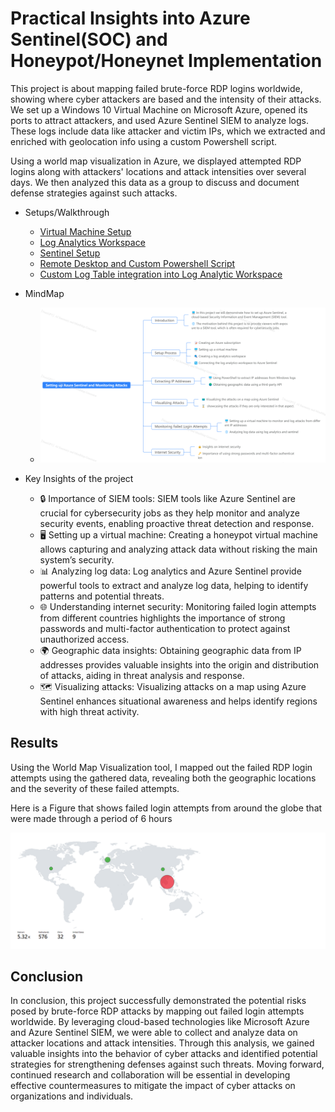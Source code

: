 # Practical Insights into Azure Sentinel(SOC) and Honeypot/Honeynet Implementation 

This project is about mapping failed brute-force RDP logins worldwide, showing where cyber attackers are based and the intensity of their attacks. We set up a Windows 10 Virtual Machine on Microsoft Azure, opened its ports to attract attackers, and used Azure Sentinel SIEM to analyze logs. These logs include data like attacker and victim IPs, which we extracted and enriched with geolocation info using a custom Powershell script. 

Using a world map visualization in Azure, we displayed attempted RDP logins along with attackers' locations and attack intensities over several days. We then analyzed this data as a group to discuss and document defense strategies against such attacks.

- Setups/Walkthrough 
  - [Virtual Machine Setup](https://github.com/kaneki0909/SIEM-Analysis/blob/main/Virtual_Machine_Setup/Vm.md) 
  - [Log Analytics Workspace](https://github.com/kaneki0909/SIEM-Analysis/blob/main/Log_Analytics_Workspace_setup/LA.md)
  - [Sentinel Setup](https://github.com/kaneki0909/SIEM-Analysis/blob/main/Sentinel_Setup/Sen.md) 
  - [Remote Desktop and Custom Powershell Script](https://github.com/kaneki0909/SIEM-Analysis/blob/main/Remote_Desktop_and_CustomPS_script/rdps.md)
  - [Custom Log Table integration into Log Analytic Workspace]() 
- MindMap 
  - ![](img/MingMap.png)


- Key Insights of the project
  - 🔒 Importance of SIEM tools: SIEM tools like Azure Sentinel are crucial for cybersecurity jobs as they help monitor and analyze security events, enabling proactive threat detection and response.
  - 🖥️ Setting up a virtual machine: Creating a honeypot virtual machine allows capturing and analyzing attack data without risking the main system’s security.
  - 📊 Analyzing log data: Log analytics and Azure Sentinel provide powerful tools to extract and analyze log data, helping to identify patterns and potential threats.
  - 🌐 Understanding internet security: Monitoring failed login attempts from different countries highlights the importance of strong passwords and multi-factor authentication to protect against unauthorized access.
  - 🌍 Geographic data insights: Obtaining geographic data from IP addresses provides valuable insights into the origin and distribution of attacks, aiding in threat analysis and response.
  - 🗺️ Visualizing attacks: Visualizing attacks on a map using Azure Sentinel enhances situational awareness and helps identify regions with high threat activity.

## Results 

Using the World Map Visualization tool, I mapped out the failed RDP login attempts using the gathered data, revealing both the geographic locations and the severity of these failed attempts. 

Here is a Figure that shows failed login attempts from around the globe that were made through a period of 6 hours 

  ![](img/6%20hours.png)

## Conclusion 

In conclusion, this project successfully demonstrated the potential risks posed by brute-force RDP attacks by mapping out failed login attempts worldwide. By leveraging cloud-based technologies like Microsoft Azure and Azure Sentinel SIEM, we were able to collect and analyze data on attacker locations and attack intensities. Through this analysis, we gained valuable insights into the behavior of cyber attacks and identified potential strategies for strengthening defenses against such threats. Moving forward, continued research and collaboration will be essential in developing effective countermeasures to mitigate the impact of cyber attacks on organizations and individuals.

